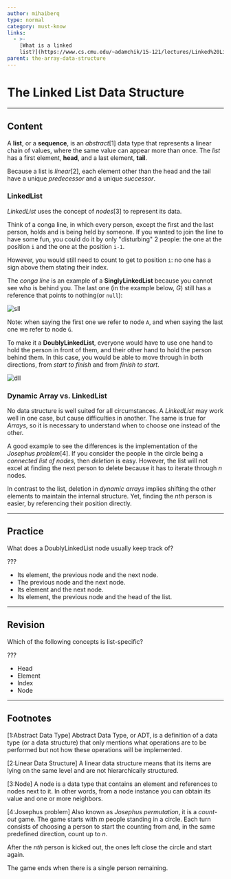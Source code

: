 ```yaml
---
author: mihaiberq
type: normal
category: must-know
links:
  - >-
    [What is a linked
    list?](https://www.cs.cmu.edu/~adamchik/15-121/lectures/Linked%20Lists/linked%20lists.html){website}
parent: the-array-data-structure
---
```


# The Linked List Data Structure


---

## Content

A **list**, or a **sequence**, is an *abstract*[1] data type that represents a linear chain of values, where the same value can appear more than once. The *list* has a first element, **head**, and a last element, **tail**.

Because a list is *linear*[2], each element other than the head and the tail have a unique *predecessor* and a unique *successor*.

### LinkedList

*LinkedList* uses the concept of *nodes*[3] to represent its data.

Think of a conga line, in which every person, except the first and the last person, holds and is being held by someone. If you wanted to join the line to have some fun, you could do it by only "disturbing" 2 people: the one at the position `i` and the one at the position `i-1`.

However, you would still need to count to get to position `i`: no one has a sign above them stating their index.

The *conga line* is an example of a **SinglyLinkedList** because you cannot see who is behind you. The last one (in the example below, *G*) still has a reference that points to nothing(or `null`):

![sll](https://img.enkipro.com/9fc64a4643c8c46b7d2a600fe99a124d.png)

Note: when saying the first one we refer to node `A`, and when saying the last one we refer to node `G`.

To make it a **DoublyLinkedList**, everyone would have to use one hand to hold the person in front of them, and their other hand to hold the person behind them. In this case, you would be able to move through in both directions, from *start to finish* and from *finish to start*.

![dll](https://img.enkipro.com/dfe8bdeaffa55cb2d4504f4048f2b515.png)

### Dynamic Array vs. LinkedList

No data structure is well suited for all circumstances. A *LinkedList* may work well in one case, but cause difficulties in another. The same is true for *Arrays*, so it is necessary to understand when to choose one instead of the other.

A good example to see the differences is the implementation of the *Josephus problem*[4]. If you consider the people in the circle being a *connected list of nodes*, then *deletion* is easy. However, the list will not excel at finding the next person to delete because it has to iterate through *n* nodes.

In contrast to the list, deletion in *dynamic arrays* implies shifting the other elements to maintain the internal structure. Yet, finding the *nth* person is easier, by referencing their position directly.


---

## Practice

What does a DoublyLinkedList node usually keep track of?

???

- Its element, the previous node and the next node.
- The previous node and the next node.
- Its element and the next node.
- Its element, the previous node and the head of the list.


---

## Revision

Which of the following concepts is list-specific?

???

- Head
- Element
- Index
- Node


---

## Footnotes

[1:Abstract Data Type]
Abstract Data Type, or ADT, is a definition of a data type (or a data structure) that only mentions what operations are to be performed but not how these operations will be implemented.

[2:Linear Data Structure]
A linear data structure means that its items are lying on the same level and are not hierarchically structured.

[3:Node]
A node is a data type that contains an element and references to nodes next to it. In other words, from a node instance you can obtain its value and one or more neighbors.

[4:Josephus problem]
Also known as *Josephus permutation*, it is a *count-out* game. The game starts with *m* people standing in a circle. Each turn consists of choosing a person to start the counting from and, in the same predefined direction, count up to *n*.

After the *nth* person is kicked out, the ones left close the circle and start again.

The game ends when there is a single person remaining.
 
